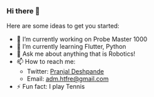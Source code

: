### Hi there 👋

Here are some ideas to get you started:

- 🔭 I’m currently working on Probe Master 1000
- 🌱 I’m currently learning Flutter, Python
- 💬 Ask me about anything that is Robotics!
- 📫 How to reach me: 
  - Twitter: [Pranjal Deshpande](https://twitter.com/adm_P51)
  -  Email: adm.htfre@gmail.com
- ⚡ Fun fact: I play Tennis

